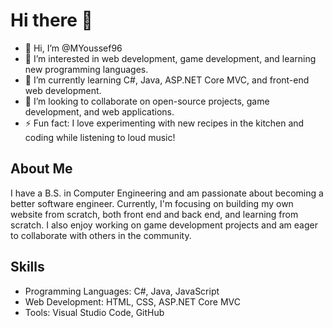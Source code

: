 # Hi there 👋
- 👋 Hi, I’m @MYoussef96
- 👀 I’m interested in web development, game development, and learning new programming languages.
- 🌱 I’m currently learning C#, Java, ASP.NET Core MVC, and front-end web development.
- 💞️ I’m looking to collaborate on open-source projects, game development, and web applications.
- ⚡ Fun fact: I love experimenting with new recipes in the kitchen and coding while listening to loud music!

## About Me
I have a B.S. in Computer Engineering and am passionate about becoming a better software engineer. Currently, I'm focusing on building my own website from scratch, both front end and back end, and learning from scratch. I also enjoy working on game development projects and am eager to collaborate with others in the community.

## Skills
- Programming Languages: C#, Java, JavaScript
- Web Development: HTML, CSS, ASP.NET Core MVC
- Tools: Visual Studio Code, GitHub
